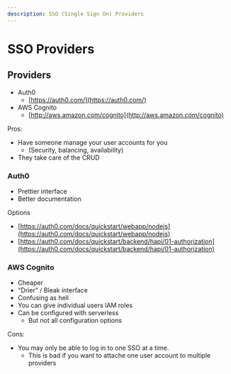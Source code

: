 ```yaml
---
description: SSO (Single Sign On) Providers
---
```


# SSO Providers

## Providers

* Auth0
  * [https://auth0.com/](https://auth0.com/)
* AWS Cognito
  * [http://aws.amazon.com/cognito](http://aws.amazon.com/cognito)

Pros:

* Have someone manage your user accounts for you
  * \(Security, balancing, availability\)
* They take care of the CRUD

### Auth0

* Prettier interface
* Better documentation

Options

* [https://auth0.com/docs/quickstart/webapp/nodejs](https://auth0.com/docs/quickstart/webapp/nodejs)
* [https://auth0.com/docs/quickstart/backend/hapi/01-authorization](https://auth0.com/docs/quickstart/backend/hapi/01-authorization)

### AWS Cognito

* Cheaper
* "Drier" / Bleak interface
* Confusing as hell
* You can give individual users IAM roles
* Can be configured with serverless
  * But not all configuration options

Cons:

* You may only be able to log in to one SSO at a time.
  * This is bad if you want to attache one user account to multiple providers

